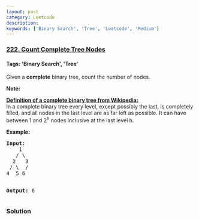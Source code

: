 ```yaml
---
layout: post
category: Leetcode
description: 
keywords: ['Binary Search', 'Tree', 'Leetcode', 'Medium']
---
```

### [222. Count Complete Tree Nodes](https://leetcode.com/problems/count-complete-tree-nodes)

#### Tags: 'Binary Search', 'Tree'

<div class="content__u3I1 question-content__JfgR"><div><p>Given a <b>complete</b> binary tree, count the number of nodes.</p>
<p><b>Note: </b></p>
<p><b><u>Definition of a complete binary tree from <a href="http://en.wikipedia.org/wiki/Binary_tree#Types_of_binary_trees" target="_blank">Wikipedia</a>:</u></b><br/>
In a complete binary tree every level, except possibly the last, is completely filled, and all nodes in the last level are as far left as possible. It can have between 1 and 2<sup>h</sup> nodes inclusive at the last level h.</p>
<p><strong>Example:</strong></p>
<pre><strong>Input:</strong> 
    1
   / \
  2   3
 / \  /
4  5 6

<strong>Output:</strong> 6</pre>
</div></div>

### Solution
